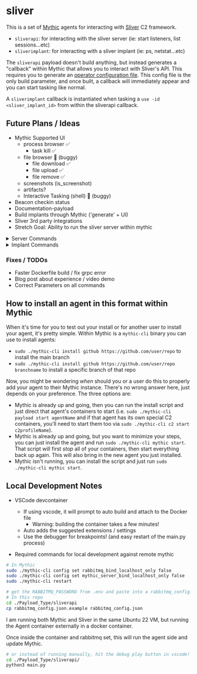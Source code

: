 # sliver

This is a set of [Mythic](https://docs.mythic-c2.net/) agents for interacting with [Sliver](https://sliver.sh/) C2 framework.

- `sliverapi`: for interacting with the sliver server (ie: start listeners, list sessions...etc)
- `sliverimplant`: for interacting with a sliver implant (ie: ps, netstat...etc)

The `sliverapi` payload doesn't build anything, but instead generates a "callback" within Mythic that allows you to interact with Sliver's API. This requires you to generate an [operator configuration file](https://sliver.sh/docs?name=Multi-player+Mode). This config file is the only build parameter, and once built, a callback will immediately appear and you can start tasking like normal.

A `sliverimplant` callback is instantiated when tasking a `use -id <sliver_implant_id>` from within the sliverapi callback. 

## Future Plans / Ideas

- Mythic Supported UI
  - process browser ✅
    - task kill ✅
  - file browser 🚧 (buggy)
    - file download ✅
    - file upload ✅
    - file remove ✅
  - screenshots (is_screenshot)
  - artifacts?
  - Interactive Tasking (shell) 🚧 (buggy)
- Beacon checkin status
- Documentation-payload
- Build implants through Mythic ('generate' + UI)
- Sliver 3rd party integrations
- Stretch Goal: Ability to run the sliver server within mythic

<details>
  <summary>Server Commands</summary>

    - clear
    - exit
    - help
    - monitor
    - wg-config
    - wg-portfwd
    - wg-socks
    - aliases
    - armory
    - background
    - beacons✅
    - builders
    - canaries
    - cursed
    - dns
    - env
    - generate
    - hosts
    - http
    - https
    - implants✅
    - jobs✅
    - licenses
    - loot
    - mtls
    - prelude-operator
    - profiles✅
    - reaction
    - regenerate
    - sessions✅
    - settings
    - stage-listener
    - tasks
    - update
    - use✅
    - version
    - websites
    - wg
    - operators
</details>

<details>
  <summary>Implant Commands</summary>

    - cat✅
    - cd✅
    - chmod
    - chown
    - chtimes
    - close
    - download✅
    - execute✅
    - execute-shellcode
    - extensions
    - getgid
    - getpid
    - getuid
    - ifconfig✅
    - info
    - interactive
    - kill
    - ls✅
    - memfiles
    - mkdir✅
    - msf
    - msf-inject
    - mv
    - netstat✅
    - ping
    - pivots
    - portfwd
    - procdump
    - ps✅
    - pwd✅
    - reconfig
    - rename
    - rm✅
    - rportfwd
    - screenshot
    - shell✅
    - shikata-ga-nai
    - sideload
    - socks5
    - ssh
    - terminate
    - upload✅
    - whoami
</details>

### Fixes / TODOs

- Faster Dockerfile build / fix grpc error
- Blog post about experience / video demo
- Correct Parameters on all commands


## How to install an agent in this format within Mythic

When it's time for you to test out your install or for another user to install your agent, it's pretty simple. Within Mythic is a `mythic-cli` binary you can use to install agents:

- `sudo ./mythic-cli install github https://github.com/user/repo` to install the main branch
- `sudo ./mythic-cli install github https://github.com/user/repo branchname` to install a specific branch of that repo

Now, you might be wondering _when_ should you or a user do this to properly add your agent to their Mythic instance. There's no wrong answer here, just depends on your preference. The three options are:

- Mythic is already up and going, then you can run the install script and just direct that agent's containers to start (i.e. `sudo ./mythic-cli payload start agentName` and if that agent has its own special C2 containers, you'll need to start them too via `sudo ./mythic-cli c2 start c2profileName`).
- Mythic is already up and going, but you want to minimize your steps, you can just install the agent and run `sudo ./mythic-cli mythic start`. That script will first _stop_ all of your containers, then start everything back up again. This will also bring in the new agent you just installed.
- Mythic isn't running, you can install the script and just run `sudo ./mythic-cli mythic start`.

## Local Development Notes

- VSCode devcontainer
  - If using vscode, it will prompt to auto build and attach to the Docker file
    - Warning: building the container takes a few minutes!
  - Auto adds the suggested extensions / settings
  - Use the debugger for breakpoints! (and easy restart of the main.py process)

- Required commands for local development against remote mythic

```bash
# In Mythic
sudo ./mythic-cli config set rabbitmq_bind_localhost_only false
sudo ./mythic-cli config set mythic_server_bind_localhost_only false
sudo ./mythic-cli restart

# get the RABBITMQ_PASSWORD from .env and paste into a rabbitmq_config.json
# In this repo
cd ./Payload_Type/sliverapi
cp rabbitmq_config.json.example rabbitmq_config.json
```

I am running both Mythic and Sliver in the same Ubuntu 22 VM, but running the Agent container externally in a docker container.

Once inside the container and rabbitmq set, this will run the agent side and update Mythic.

```bash
# or instead of running manually, hit the debug play button in vscode!
cd ./Payload_Type/sliverapi/
python3 main.py
```
